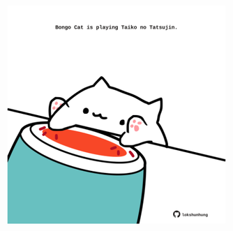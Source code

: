 <!-- built at 15/05/2025, 03:17:50 UTC -->
<p align="center">
  <img width="500" height="500" src="./ReadmeImage.svg">
</p>
